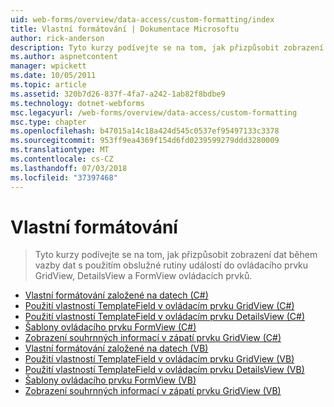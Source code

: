 ```yaml
---
uid: web-forms/overview/data-access/custom-formatting/index
title: Vlastní formátování | Dokumentace Microsoftu
author: rick-anderson
description: Tyto kurzy podívejte se na tom, jak přizpůsobit zobrazení dat během vazby dat s použitím obslužné rutiny událostí do ovládacího prvku GridView, DetailsView a FormView ovládacích prvků.
ms.author: aspnetcontent
manager: wpickett
ms.date: 10/05/2011
ms.topic: article
ms.assetid: 320b7d26-837f-4fa7-a242-1ab82f8bdbe9
ms.technology: dotnet-webforms
msc.legacyurl: /web-forms/overview/data-access/custom-formatting
msc.type: chapter
ms.openlocfilehash: b47015a14c18a424d545c0537ef95497133c3378
ms.sourcegitcommit: 953ff9ea4369f154d6fd0239599279ddd3280009
ms.translationtype: MT
ms.contentlocale: cs-CZ
ms.lasthandoff: 07/03/2018
ms.locfileid: "37397468"
---
```

<a name="custom-formatting"></a>Vlastní formátování
====================
> Tyto kurzy podívejte se na tom, jak přizpůsobit zobrazení dat během vazby dat s použitím obslužné rutiny událostí do ovládacího prvku GridView, DetailsView a FormView ovládacích prvků.


- [Vlastní formátování založené na datech (C#)](custom-formatting-based-upon-data-cs.md)
- [Použití vlastností TemplateField v ovládacím prvku GridView (C#)](using-templatefields-in-the-gridview-control-cs.md)
- [Použití vlastností TemplateField v ovládacím prvku DetailsView (C#)](using-templatefields-in-the-detailsview-control-cs.md)
- [Šablony ovládacího prvku FormView (C#)](using-the-formview-s-templates-cs.md)
- [Zobrazení souhrnných informací v zápatí prvku GridView (C#)](displaying-summary-information-in-the-gridview-s-footer-cs.md)
- [Vlastní formátování založené na datech (VB)](custom-formatting-based-upon-data-vb.md)
- [Použití vlastností TemplateField v ovládacím prvku GridView (VB)](using-templatefields-in-the-gridview-control-vb.md)
- [Použití vlastností TemplateField v ovládacím prvku DetailsView (VB)](using-templatefields-in-the-detailsview-control-vb.md)
- [Šablony ovládacího prvku FormView (VB)](using-the-formview-s-templates-vb.md)
- [Zobrazení souhrnných informací v zápatí prvku GridView (VB)](displaying-summary-information-in-the-gridview-s-footer-vb.md)
